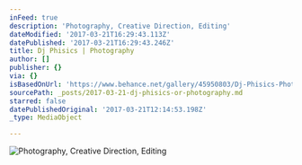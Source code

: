 ```yaml
---
inFeed: true
description: 'Photography, Creative Direction, Editing'
dateModified: '2017-03-21T16:29:43.113Z'
datePublished: '2017-03-21T16:29:43.246Z'
title: Dj Phisics | Photography
author: []
publisher: {}
via: {}
isBasedOnUrl: 'https://www.behance.net/gallery/45950803/Dj-Phisics-Photography'
sourcePath: _posts/2017-03-21-dj-phisics-or-photography.md
starred: false
datePublishedOriginal: '2017-03-21T12:14:53.198Z'
_type: MediaObject

---
```

![Photography, Creative Direction, Editing](https://the-grid-user-content.s3-us-west-2.amazonaws.com/bfcf10d3-f904-4a8f-9ae1-2fc6291694cb.png)
